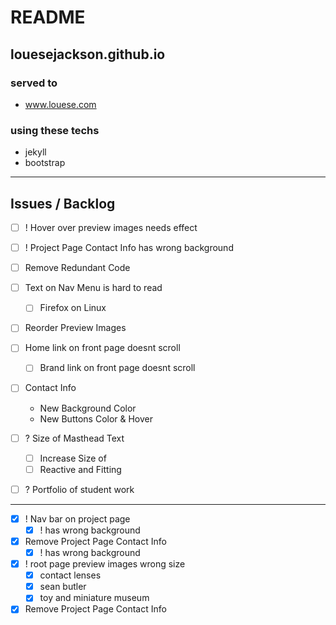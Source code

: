 # README

## louesejackson.github.io

### served to
 - www.louese.com

### using these techs
 - jekyll
 - bootstrap

---

## Issues / Backlog

  - [ ] ! Hover over preview images needs effect

  - [ ] ! Project Page Contact Info has wrong background




  - [ ] Remove Redundant Code

  - [ ] Text on Nav Menu is hard to read
    - [ ] Firefox on Linux

 - [ ] Reorder Preview Images

 - [ ] Home link on front page doesnt scroll
   - [ ] Brand link on front page doesnt scroll

 - [ ] Contact Info
   - New Background Color
   - New Buttons Color & Hover


 - [ ] ? Size of Masthead Text
   - [ ] Increase Size of
   - [ ] Reactive and Fitting

 - [ ] ? Portfolio of student work


---


 - [X] ! Nav bar on project page
   - [X] ! has wrong background

 - [X] Remove Project Page Contact Info
   - [X] ! has wrong background

 - [X] ! root page preview images wrong size
   - [X] contact lenses
   - [X] sean butler
   - [X] toy and miniature museum

 - [X] Remove Project Page Contact Info
